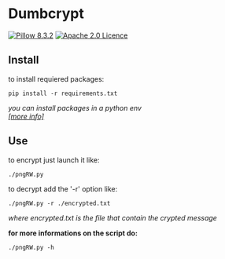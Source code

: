 Dumbcrypt
===
[![Pillow 8.3.2](https://img.shields.io/badge/pillow-8.3.2-orange)](https://pypi.org/project/Pillow)        [![Apache 2.0 Licence](https://img.shields.io/hexpm/l/plug.svg)](LICENSE)

## Install

to install requiered packages:
```
pip install -r requirements.txt
```
*you can install packages in a python env*<br>
*[[more info]](https://docs.python.org/3/library/venv.html)*

## Use

to encrypt just launch it like:
```
./pngRW.py
```
to decrypt add the '-r' option like:
```
./pngRW.py -r ./encrypted.txt
```
*where encrypted.txt is the file that contain the crypted message*

**for more informations on the script do:**
```
./pngRW.py -h
```